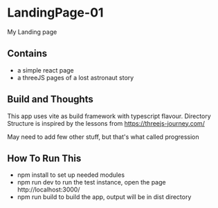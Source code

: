 # LandingPage-01

My Landing page

## Contains

- a simple react page
- a threeJS pages of a lost astronaut story

## Build and Thoughts

This app uses vite as build framework with typescript flavour.
Directory Structure is inspired by the lessons from https://threejs-journey.com/

May need to add few other stuff, but that's what called progression

## How To Run This

- npm install to set up needed modules
- npm run dev to run the test instance, open the page http://localhost:3000/
- npm run build to build the app, output will be in dist directory
